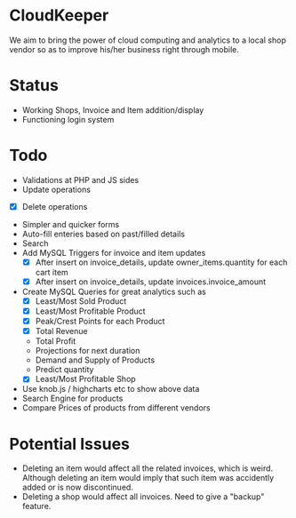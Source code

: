 CloudKeeper
===

We aim to bring the power of cloud computing and analytics to a local shop vendor so as to improve his/her business right through mobile.

Status 
==
* Working Shops, Invoice and Item addition/display
* Functioning login system

Todo  
==
* Validations at PHP and JS sides
* Update operations
* [x] Delete operations
* Simpler and quicker forms 
* Auto-fill enteries based on past/filled details
* Search
* Add MySQL Triggers for invoice and item updates
  - [x] After insert on invoice_details, update owner_items.quantity for each cart item
  - [x] After insert on invoice_details, update invoices.invoice_amount
* Create MySQL Queries for great analytics such as 
  - [x] Least/Most Sold Product
  - [x] Least/Most Profitable Product
  - [x] Peak/Crest Points for each Product
  - [x] Total Revenue 
  - Total Profit 
  - Projections for next duration
  - Demand and Supply of Products
  - Predict quantity 
  - [x] Least/Most Profitable Shop
* Use knob.js / highcharts etc to show above data
* Search Engine for products 
* Compare Prices of products from different vendors

Potential Issues 
==
* Deleting an item would affect all the related invoices, which is weird. Although deleting an item would imply that such item was accidently added or is now discontinued. 
* Deleting a shop would affect all invoices. Need to give a "backup" feature.

